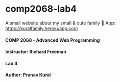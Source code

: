 # comp2068-lab4
A small website about my small & cute family 🌼
App: https://kuralfamily.herokuapp.com

#### COMP 2068 - Advanced Web Programming
#### Instructor: Richard Freeman
#### Lab 4
#### Author: Pranav Kural
